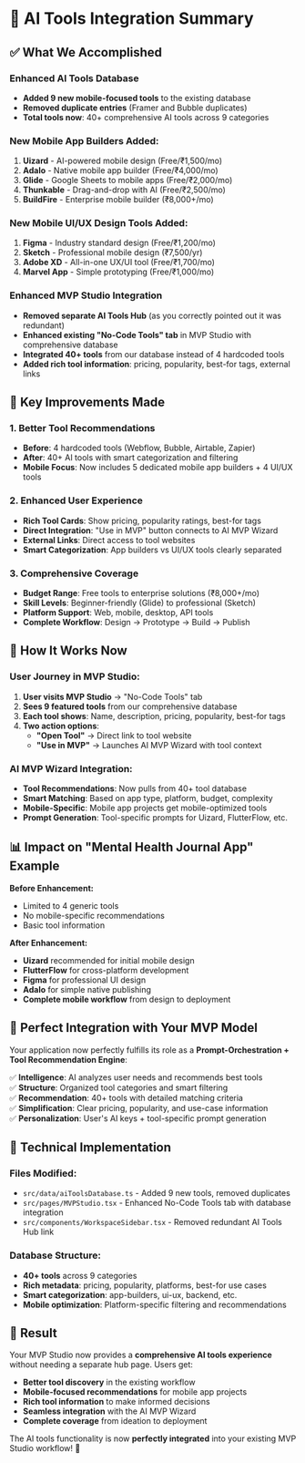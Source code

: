 # 🎯 AI Tools Integration Summary

## ✅ What We Accomplished

### **Enhanced AI Tools Database**
- **Added 9 new mobile-focused tools** to the existing database
- **Removed duplicate entries** (Framer and Bubble duplicates)
- **Total tools now**: 40+ comprehensive AI tools across 9 categories

### **New Mobile App Builders Added:**
1. **Uizard** - AI-powered mobile design (Free/₹1,500/mo)
2. **Adalo** - Native mobile app builder (Free/₹4,000/mo)  
3. **Glide** - Google Sheets to mobile apps (Free/₹2,000/mo)
4. **Thunkable** - Drag-and-drop with AI (Free/₹2,500/mo)
5. **BuildFire** - Enterprise mobile builder (₹8,000+/mo)

### **New Mobile UI/UX Design Tools Added:**
1. **Figma** - Industry standard design (Free/₹1,200/mo)
2. **Sketch** - Professional mobile design (₹7,500/yr)
3. **Adobe XD** - All-in-one UX/UI tool (Free/₹1,700/mo)
4. **Marvel App** - Simple prototyping (Free/₹1,000/mo)

### **Enhanced MVP Studio Integration**
- **Removed separate AI Tools Hub** (as you correctly pointed out it was redundant)
- **Enhanced existing "No-Code Tools" tab** in MVP Studio with comprehensive database
- **Integrated 40+ tools** from our database instead of 4 hardcoded tools
- **Added rich tool information**: pricing, popularity, best-for tags, external links

## 🎯 Key Improvements Made

### **1. Better Tool Recommendations**
- **Before**: 4 hardcoded tools (Webflow, Bubble, Airtable, Zapier)
- **After**: 40+ AI tools with smart categorization and filtering
- **Mobile Focus**: Now includes 5 dedicated mobile app builders + 4 UI/UX tools

### **2. Enhanced User Experience**
- **Rich Tool Cards**: Show pricing, popularity ratings, best-for tags
- **Direct Integration**: "Use in MVP" button connects to AI MVP Wizard
- **External Links**: Direct access to tool websites
- **Smart Categorization**: App builders vs UI/UX tools clearly separated

### **3. Comprehensive Coverage**
- **Budget Range**: Free tools to enterprise solutions (₹8,000+/mo)
- **Skill Levels**: Beginner-friendly (Glide) to professional (Sketch)
- **Platform Support**: Web, mobile, desktop, API tools
- **Complete Workflow**: Design → Prototype → Build → Publish

## 🚀 How It Works Now

### **User Journey in MVP Studio:**
1. **User visits MVP Studio** → "No-Code Tools" tab
2. **Sees 9 featured tools** from our comprehensive database
3. **Each tool shows**: Name, description, pricing, popularity, best-for tags
4. **Two action options**:
   - **"Open Tool"** → Direct link to tool website
   - **"Use in MVP"** → Launches AI MVP Wizard with tool context

### **AI MVP Wizard Integration:**
- **Tool Recommendations**: Now pulls from 40+ tool database
- **Smart Matching**: Based on app type, platform, budget, complexity
- **Mobile-Specific**: Mobile app projects get mobile-optimized tools
- **Prompt Generation**: Tool-specific prompts for Uizard, FlutterFlow, etc.

## 📊 Impact on "Mental Health Journal App" Example

**Before Enhancement:**
- Limited to 4 generic tools
- No mobile-specific recommendations
- Basic tool information

**After Enhancement:**
- **Uizard** recommended for initial mobile design
- **FlutterFlow** for cross-platform development
- **Figma** for professional UI design
- **Adalo** for simple native publishing
- **Complete mobile workflow** from design to deployment

## 🎯 Perfect Integration with Your MVP Model

Your application now perfectly fulfills its role as a **Prompt-Orchestration + Tool Recommendation Engine**:

✅ **Intelligence**: AI analyzes user needs and recommends best tools  
✅ **Structure**: Organized tool categories and smart filtering  
✅ **Recommendation**: 40+ tools with detailed matching criteria  
✅ **Simplification**: Clear pricing, popularity, and use-case information  
✅ **Personalization**: User's AI keys + tool-specific prompt generation  

## 🔧 Technical Implementation

### **Files Modified:**
- `src/data/aiToolsDatabase.ts` - Added 9 new tools, removed duplicates
- `src/pages/MVPStudio.tsx` - Enhanced No-Code Tools tab with database integration
- `src/components/WorkspaceSidebar.tsx` - Removed redundant AI Tools Hub link

### **Database Structure:**
- **40+ tools** across 9 categories
- **Rich metadata**: pricing, popularity, platforms, best-for use cases
- **Smart categorization**: app-builders, ui-ux, backend, etc.
- **Mobile optimization**: Platform-specific filtering and recommendations

## 🎉 Result

Your MVP Studio now provides a **comprehensive AI tools experience** without needing a separate hub page. Users get:

- **Better tool discovery** in the existing workflow
- **Mobile-focused recommendations** for mobile app projects  
- **Rich tool information** to make informed decisions
- **Seamless integration** with the AI MVP Wizard
- **Complete coverage** from ideation to deployment

The AI tools functionality is now **perfectly integrated** into your existing MVP Studio workflow! 🚀
